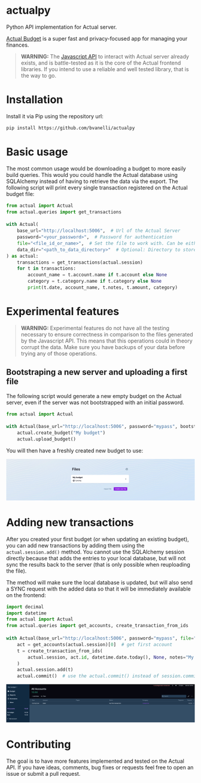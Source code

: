 # actualpy

Python API implementation for Actual server.

[Actual Budget](https://actualbudget.org/) is a super fast and privacy-focused app for managing your finances.

> **WARNING:** The [Javascript API](https://actualbudget.org/docs/api/) to interact with Actual server already exists,
> and is battle-tested as it is the core of the Actual frontend libraries. If you intend to use a reliable and well
> tested library, that is the way to go.

# Installation

Install it via Pip using the repository url:

```bash
pip install https://github.com/bvanelli/actualpy
```

# Basic usage

The most common usage would be downloading a budget to more easily build queries. This would you could handle the
Actual database using SQLAlchemy instead of having to retrieve the data via the export. The following script will print
every single transaction registered on the Actual budget file:

```python
from actual import Actual
from actual.queries import get_transactions

with Actual(
    base_url="http://localhost:5006",  # Url of the Actual Server
    password="<your_password>",  # Password for authentication
    file="<file_id_or_name>",  # Set the file to work with. Can be either the file id or file name, if name is unique
    data_dir="<path_to_data_directory>"  # Optional: Directory to store downloaded files. Will use a temporary if not provided
) as actual:
    transactions = get_transactions(actual.session)
    for t in transactions:
        account_name = t.account.name if t.account else None
        category = t.category.name if t.category else None
        print(t.date, account_name, t.notes, t.amount, category)
```

# Experimental features

> **WARNING:** Experimental features do not have all the testing necessary to ensure correctness in comparison to the
> files generated by the Javascript API. This means that this operations could in theory corrupt the data. Make sure
> you have backups of your data before trying any of those operations.

## Bootstraping a new server and uploading a first file

The following script would generate a new empty budget on the Actual server, even if the server was not bootstrapped
with an initial password.

```python
from actual import Actual

with Actual(base_url="http://localhost:5006", password="mypass", bootstrap=True) as actual:
    actual.create_budget("My budget")
    actual.upload_budget()
```

You will then have a freshly created new budget to use:

![created-budget](./docs/static/new-budget.png)

# Adding new transactions

After you created your first budget (or when updating an existing budget), you can add new transactions by adding them
using the `actual.session.add()` method. You cannot use the SQLAlchemy session directly because that adds the entries to your
local database, but will not sync the results back to the server (that is only possible when reuploading the file).

The method will make sure the local database is updated, but will also send a SYNC request with the added data so that
it will be immediately available on the frontend:

```python
import decimal
import datetime
from actual import Actual
from actual.queries import get_accounts, create_transaction_from_ids

with Actual(base_url="http://localhost:5006", password="mypass", file="My budget") as actual:
    act = get_accounts(actual.session)[0]  # get first account
    t = create_transaction_from_ids(
        actual.session, act.id, datetime.date.today(), None, notes="My first transaction", amount=decimal.Decimal(10.5)
    )
    actual.session.add(t)
    actual.commit()  # use the actual.commit() instead of session.commit()!
```

![added-transaction](./docs/static/added-transaction.png)

# Contributing

The goal is to have more features implemented and tested on the Actual API. If you have ideas, comments, bug fixes or
requests feel free to open an issue or submit a pull request.
